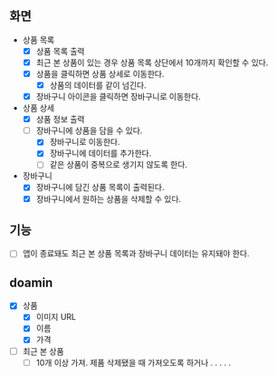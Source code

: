## 화면
- 상품 목록
  - [x] 상품 목록 출력 
  - [x] 최근 본 상품이 있는 경우 상품 목록 상단에서 10개까지 확인할 수 있다.
  - [x] 상품을 클릭하면 상품 상세로 이동한다.
    - [x] 상품의 데이터를 같이 넘긴다.
  - [x] 장바구니 아이콘을 클릭하면 장바구니로 이동한다.
- 상품 상세
  - [x] 상품 정보 출력
  - [ ] 장바구니에 상품을 담을 수 있다.
    - [x] 장바구니로 이동한다.
    - [x] 장바구니에 데이터를 추가한다.
    - [ ]  같은 상품이 중복으로 생기지 않도록 한다.
- 장바구니
  - [x] 장바구니에 담긴 상품 목록이 출력된다. 
  - [x] 장바구니에서 원하는 상품을 삭제할 수 있다.
  
## 기능
- [ ] 앱이 종료돼도 최근 본 상품 목록과 장바구니 데이터는 유지돼야 한다.

## doamin
- [x] 상품
  - [x] 이미지 URL
  - [x] 이름
  - [x] 가격
- [ ] 최근 본 상품
  - [ ] 10개 이상 가져. 제품 삭제됐을 때 가져오도록 하거나 . . . . .